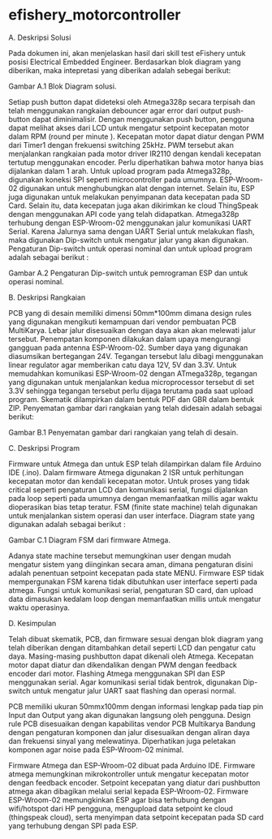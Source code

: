 # efishery_motorcontroller


A.	Deskripsi Solusi

Pada dokumen ini, akan menjelaskan hasil dari skill test eFishery untuk posisi Electrical Embedded Engineer. Berdasarkan blok diagram yang diberikan, maka intepretasi yang diberikan adalah sebegai berikut:
 
Gambar A.1 Blok Diagram solusi.

Setiap push button dapat dideteksi oleh Atmega328p secara terpisah dan telah menggunakan rangkaian debouncer agar error dari output push-button dapat diminimalisir. Dengan menggunakan push button, pengguna dapat melihat akses dari LCD untuk mengatur setpoint kecepatan motor dalam RPM (round per minute ).  Kecepatan motor dapat diatur dengan PWM dari Timer1 dengan frekuensi switching 25kHz. PWM tersebut akan menjalankan rangkaian pada motor driver IR2110 dengan kendali kecepatan tertutup menggunakan encoder. Perlu diperhatikan bahwa motor hanya bias dijalankan dalam 1 arah. Untuk upload program pada Atmega328p, digunakan koneksi SPI seperti microcontroller pada umumnya. 
ESP-Wroom-02 digunakan untuk menghubungkan alat dengan internet. Selain itu, ESP juga digunakan untuk melakukan penyimpanan data kecepatan pada SD Card. Selain itu, data kecepatan juga akan dikirimkan ke cloud ThingSpeak dengan menggunakan API code yang telah didapatkan. Atmega328p terhubung dengan ESP-Wroom-02 menggunakan jalur komunikasi UART Serial. Karena Jalurnya sama dengan UART Serial untuk melakukan flash, maka digunakan Dip-switch untuk mengatur jalur yang akan digunakan. Pengaturan Dip-switch untuk operasi nominal dan untuk upload program adalah sebagai berikut :
 
Gambar A.2 Pengaturan Dip-switch untuk pemrograman ESP dan untuk operasi nominal.

B.	Deskripsi Rangkaian

PCB yang di desain memiliki dimensi 50mm*100mm dimana design rules yang digunakan mengikuti kemampuan dari vendor pembuatan PCB MultiKarya. Lebar jalur disesuaikan dengan daya akan akan melewati jalur tersebut. Penempatan komponen dilakukan dalam upaya mengurangi gangguan pada antenna ESP-Wroom-02. Sumber daya yang digunakan diasumsikan bertegangan 24V. Tegangan tersebut lalu dibagi menggunakan linear regulator agar memberikan catu daya 12V, 5V dan 3.3V.  Untuk memudahkan komunikasi ESP-Wroom-02 dengan ATmega328p, tegangan yang digunakan untuk menjalankan kedua microprocessor tersebut di set 3.3V sehingga tegangan tersebut perlu dijaga terutama pada saat upload program. Skematik dilampirkan dalam bentuk PDF dan GBR dalam bentuk ZIP. Penyematan gambar dari rangkaian yang telah didesain adalah sebagai berikut:

 
Gambar B.1 Penyematan gambar dari rangkaian yang telah di desain.


C.	Deskripsi Program

Firmware untuk Atmega dan untuk ESP telah dilampirkan dalam file Arduino IDE (.ino). Dalam firmware Atmega digunakan 2 ISR untuk perhitungan kecepatan motor dan kendali kecepatan motor. Untuk proses yang tidak critical seperti pengaturan LCD dan komunikasi serial, fungsi dijalankan pada loop seperti pada umumnya dengan memanfaatkan millis agar waktu dioperasikan bias tetap teratur. FSM (finite state machine) telah digunakan untuk menjalankan sistem operasi dan user interface. Diagram state yang digunakan adalah sebagai berikut :
 
Gambar C.1 Diagram FSM dari firmware Atmega.

Adanya state machine tersebut memungkinan user dengan mudah mengatur sistem yang diinginkan secara aman, dimana pengaturan disini adalah penentuan setpoint kecepatan pada state MENU. Firmware ESP tidak mempergunakan FSM karena tidak dibutuhkan user interface seperti pada atmega. Fungsi untuk komunikasi serial, pengaturan SD card, dan upload data dimasukan kedalam loop dengan memanfaatkan millis untuk mengatur waktu operasinya.

D.	Kesimpulan

Telah dibuat skematik, PCB, dan firmware sesuai dengan blok diagram yang telah diberikan dengan ditambahkan detail seperti LCD dan pengatur catu daya.  Masing-masing pushbutton dapat dikenali oleh Atmega. Kecepatan motor dapat diatur dan dikendalikan dengan PWM dengan feedback encoder dari motor. Flashing Atmega menggunakan SPI dan ESP menggunakan serial. Agar komunikasi serial tidak bentrok, digunakan Dip-switch untuk mengatur jalur UART saat flashing dan operasi normal.

PCB memiliki ukuran 50mmx100mm dengan informasi lengkap pada tiap pin Input dan Output yang akan digunakan langsung oleh pengguna. Design rule PCB disesuaikan dengan kapabilitas vendor PCB Multikarya Bandung dengan pengaturan komponen dan jalur disesuaikan dengan aliran daya dan frekuensi sinyal yang melewatinya. Diperhatikan juga peletakan komponen agar noise pada ESP-Wroom-02 minimal. 

Firmware Atmega dan ESP-Wroom-02 dibuat pada Arduino IDE. Firmware atmega memungkinan mikrokontroller untuk mengatur kecepatan motor dengan feedback encoder. Setpoint kecepatan yang diatur dari pushbutton atmega akan dibagikan melalui serial kepada ESP-Wroom-02. Firmware ESP-Wroom-02 memungkinkan ESP agar bisa terhubung dengan wifi/hotspot dari HP pengguna, mengupload data setpoint ke cloud (thingspeak cloud), serta menyimpan data setpoint kecepatan pada SD card yang terhubung dengan SPI pada ESP.





